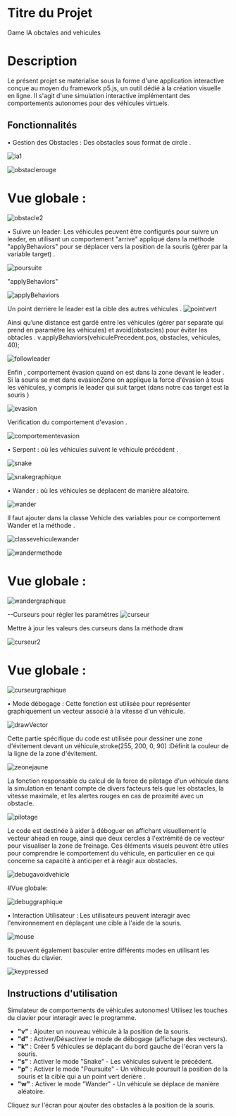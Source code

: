 # Titre du Projet
Game IA obctales and vehicules 
# Description
Le présent projet se matérialise sous la forme d'une application interactive conçue au moyen du framework p5.js, un outil dédié à la création visuelle en ligne. Il s'agit d'une simulation interactive implémentant des comportements autonomes pour des véhicules virtuels.
 
## Fonctionnalités

 •	Gestion des Obstacles : Des obstacles sous format de circle .
 
![ia1](https://github.com/douaafarissi/Game_IA_masterdouaa/assets/102305869/0cb9d331-c021-4640-bb07-98194bf2f7ac)



![obstaclerouge](https://github.com/Fatima-ACHBAD/Game_AI/assets/100408189/d95b241e-c7dd-4f0d-ad78-7c8912cc3b62)

  # Vue globale :
![obstacle2](https://github.com/Fatima-ACHBAD/Game_AI/assets/100408189/5c23378a-647f-485f-a0bd-1c7ca6a6e928)

•	Suivre un leader: Les véhicules peuvent être configurés pour suivre un leader, en utilisant un comportement "arrive" appliqué dans la méthode "applyBehaviors"  pour se déplacer vers la position de la souris (gérer par la variable target) . 

![poursuite](https://github.com/Fatima-ACHBAD/Game_AI/assets/100408189/364829e8-96dc-4e9b-adcd-65a26ecad363)

"applyBehaviors"

![applyBehaviors](https://github.com/Fatima-ACHBAD/Game_AI/assets/100408189/cd9a3c3b-f11c-4a24-b6b7-8e66a2f8315d)


Un point derrière le leader est la cible des autres véhicules .
![pointvert](https://github.com/Fatima-ACHBAD/Game_AI/assets/100408189/a7f06758-0546-4eee-8151-4b720384b64e)


Ainsi qu’une distance est gardé entre les véhicules (gérer par separate qui prend en paramètre les véhicules) et avoid(obstacles) pour éviter les obtacles  .   v.applyBehaviors(vehiculePrecedent.pos, obstacles, vehicules, 40);

![followleader](https://github.com/Fatima-ACHBAD/Game_AI/assets/100408189/e281b8a5-c0f9-428c-ad62-f7abfeeb5497)

Enfin , comportement évasion quand on est dans la zone devant le leader .
Si la souris se met dans evasionZone on applique la force d'évasion à tous les véhicules, y compris le leader qui suit target (dans notre cas target est la souris )

![evasion](https://github.com/Fatima-ACHBAD/Game_AI/assets/100408189/2ba0a376-6a46-4d8c-b961-caa1942ced97)

Verification du comportement d'evasion .

![comportementevasion](https://github.com/Fatima-ACHBAD/Game_AI/assets/100408189/5ca64b86-4f26-4d97-9c32-b202f6e79093)

•	Serpent :  où les véhicules suivent le véhicule précédent .

![snake](https://github.com/Fatima-ACHBAD/Game_AI/assets/100408189/8dc19ae0-6fd5-4c2b-8417-bb9bdf3bbb63)

![snakegraphique](https://github.com/Fatima-ACHBAD/Game_AI/assets/100408189/e36ea2b9-b557-4fe1-b00e-843872eafcd8)

•	Wander : où les véhicules se déplacent de manière aléatoire.

![wander](https://github.com/Fatima-ACHBAD/Game_AI/assets/100408189/6f0f2919-ba03-48db-9863-e9e983c40cfd)

Il faut ajouter dans la classe Vehicle des variables pour ce comportement Wander et la méthode .

![classevehiculewander](https://github.com/Fatima-ACHBAD/Game_AI/assets/100408189/bae57ce1-983e-4c10-8dc8-935eb9d1c5c0)

![wandermethode](https://github.com/Fatima-ACHBAD/Game_AI/assets/100408189/9e129a3a-efb0-4be9-8617-9e33b8750d8a)

# Vue globale :

![wandergraphique](https://github.com/Fatima-ACHBAD/Game_AI/assets/100408189/2e8879de-3f44-490e-af5a-1fec8ca7676a)

--Curseurs pour régler les paramètres
![curseur](https://github.com/Fatima-ACHBAD/Game_AI/assets/100408189/6e24eff7-db0d-4fdc-a303-08d20ac9cd14)

Mettre à jour les valeurs des curseurs dans la méthode draw

![curseur2](https://github.com/Fatima-ACHBAD/Game_AI/assets/100408189/3862e50f-46a1-4895-ab61-0d7029a7ad47)

# Vue globale :

![curseurgraphique](https://github.com/Fatima-ACHBAD/Game_AI/assets/100408189/14b0dbf6-55da-4bd5-812e-10626b33c7b9)


•	Mode débogage : 
 Cette fonction est utilisée pour représenter graphiquement un vecteur associé à la vitesse d'un véhicule.

![drawVector](https://github.com/Fatima-ACHBAD/Game_AI/assets/100408189/fae9c21b-2ae8-450b-ad14-7032acf7fd7a)

Cette partie spécifique du code est utilisée pour dessiner une zone d'évitement devant un véhicule,stroke(255, 200, 0, 90) :Définit la couleur de la ligne de la zone d'évitement. 

![zeonejaune](https://github.com/Fatima-ACHBAD/Game_AI/assets/100408189/8c69c698-48e7-4aef-81e5-109b09fe716b)


 La fonction responsable du calcul de la force de pilotage d'un véhicule dans la simulation en tenant compte de divers facteurs tels que les obstacles, la vitesse maximale, et les alertes rouges en cas de proximité avec un obstacle.

![pilotage](https://github.com/Fatima-ACHBAD/Game_AI/assets/100408189/cafa8e6d-5430-4332-83f3-0e156d5f552d)

Le code est destinée à aider à déboguer en affichant visuellement le vecteur ahead en rouge, ainsi que deux  cercles à l'extrémité de ce vecteur pour visualiser la zone de freinage. Ces éléments visuels peuvent être utiles pour comprendre le comportement du véhicule, en particulier en ce qui concerne sa capacité à anticiper et à réagir aux obstacles.

![debugavoidvehicle](https://github.com/Fatima-ACHBAD/Game_AI/assets/100408189/f00f02f2-74f9-4d26-ab18-7bdf04590d86)

#Vue globale:

![debuggraphique](https://github.com/Fatima-ACHBAD/Game_AI/assets/100408189/be35af6c-eb2b-45a3-970a-aac0716fcbf2)


•	Interaction Utilisateur : Les utilisateurs peuvent interagir avec l'environnement en déplaçant une cible à l'aide de la souris. 

![mouse](https://github.com/Fatima-ACHBAD/Game_AI/assets/100408189/b1fdd60e-d952-486c-923a-8d63447064c2)

Ils peuvent également basculer entre différents modes en utilisant les touches du clavier.

![keypressed](https://github.com/Fatima-ACHBAD/Game_AI/assets/100408189/b23451e4-bdbc-45d5-b528-84aa964b2f0d)

## Instructions d'utilisation

Simulateur de comportements de véhicules autonomes! Utilisez les touches du clavier pour interagir avec le programme.

- **"v"** : Ajouter un nouveau véhicule à la position de la souris.
- **"d"** : Activer/Désactiver le mode de débogage (affichage des vecteurs).
- **"k"** : Créer 5 véhicules se déplaçant du bord gauche de l'écran vers la souris.
- **"s"** : Activer le mode "Snake" - Les véhicules suivent le précédent.
- **"p"** : Activer le mode "Poursuite" - Un véhicule poursuit la position de la souris et la cible qui a un point vert                 derière .
- **"w"** : Activer le mode "Wander" - Un véhicule se déplace de manière aléatoire.

Cliquez sur l'écran pour ajouter des obstacles à la position de la souris.










